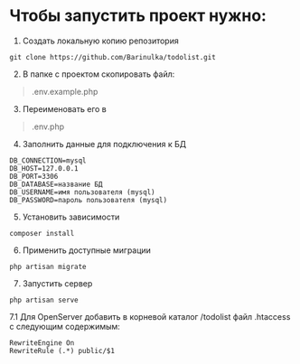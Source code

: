 # Чтобы запустить проект нужно:

1. Создать локальную копию репозитория
```
git clone https://github.com/Barinulka/todolist.git
```
2. В папке с проектом скопировать файл:
>.env.example.php

3. Переименовать его в 
>.env.php

4. Заполнить данные для подключения к БД
```
DB_CONNECTION=mysql
DB_HOST=127.0.0.1
DB_PORT=3306
DB_DATABASE=название БД
DB_USERNAME=имя пользователя (mysql)
DB_PASSWORD=пароль пользователя (mysql)
```

5. Установить зависимости 
```
composer install
```

6. Применить доступные миграции
```
php artisan migrate
```

7. Запустить сервер
```
php artisan serve
```

7.1 Для OpenServer добавить в корневой каталог /todolist файл .htaccess c следующим содержимым:
```
RewriteEngine On
RewriteRule (.*) public/$1
```